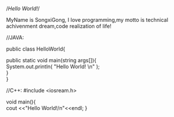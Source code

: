
/*Hello World!*/

MyName is SongxiGong, I love programming,my motto is technical achivenment dream,code realization of life!


//JAVA:

public class HelloWorld{  
 
   public static void main(string args[]){  
     System.out.println( "Hello World! \n" );   
   }  
}  
 
//C++: 
#include <iosream.h>
 
  void main(){  
    cout <<"Hello World!/n"<<endl; 
}

